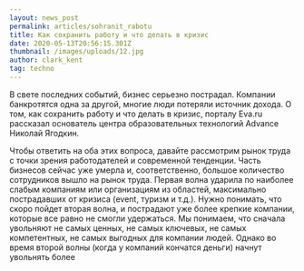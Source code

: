 ```yaml
---
layout: news_post
permalink: articles/sohranit_rabotu
title: Как сохранить работу и что делать в кризис
date: 2020-05-13T20:56:15.301Z
thumbnail: /images/uploads/12.jpg
author: clark_kent
tag: techno
---
```

В свете последних событий,  бизнес серьезно пострадал. Компании банкротятся одна за другой, многие люди потеряли источник дохода. О том, как сохранить работу и что делать в кризис, порталу Eva.ru рассказал основатель центра образовательных технологий Advance Николай Ягодкин. 

Чтобы ответить на оба этих вопроса, давайте рассмотрим рынок труда с точки зрения работодателей и современной тенденции. Часть бизнесов сейчас уже умерла и, соответственно, большое количество сотрудников вышло на рынок труда. Первая волна ударила по наиболее слабым компаниям или организациям из областей, максимально пострадавших от кризиса (event, туризм и т.д.). Нужно понимать, что скоро пойдет вторая волна, и пострадают уже более крепкие компании, которые все равно не смогли удержаться. Мы понимаем, что сначала увольняют не самых ценных, не самых ключевых, не самых компетентных, не самых выгодных для компании людей. Однако во время второй волны (когда у компаний кончатся деньги) начнут увольнять более